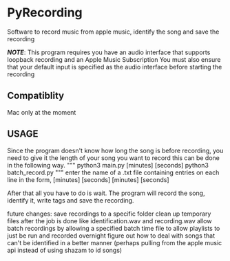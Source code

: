 # PyRecording

Software to record music from apple music, identify the song and save the recording

***NOTE***: This program requires you have an audio interface that supports loopback recording and an Apple Music Subscription
You must also ensure that your default input is specified as the audio interface before starting the recording

## Compatiblity

Mac only at the moment


## USAGE

Since the program doesn't know how long the song is before recording, you need to give it the length of your song you want to record
this can be done in the following way.
"""
python3 main.py [minutes] [seconds]
python3 batch_record.py
"""
enter the name of a .txt file containing entries on each line in the form,
[minutes] [seconds]
[minutes] [seconds]

After that all you have to do is wait. The program will record the song, identify it, write tags and save the recording.

future changes:
save recordings to a specific folder
clean up temporary files after the job is done like identification.wav and recording.wav
allow batch recordings by allowing a specified batch time file to allow playlists to just be run and recorded overnight
figure out how to deal with songs that can't be identified in a better manner (perhaps pulling from the apple music api
instead of using shazam to id songs)
